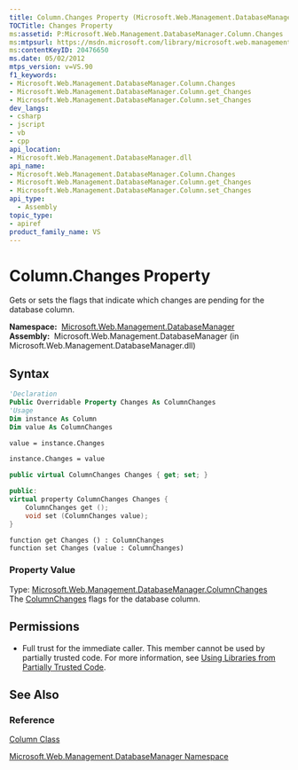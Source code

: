 ```yaml
---
title: Column.Changes Property (Microsoft.Web.Management.DatabaseManager)
TOCTitle: Changes Property
ms:assetid: P:Microsoft.Web.Management.DatabaseManager.Column.Changes
ms:mtpsurl: https://msdn.microsoft.com/library/microsoft.web.management.databasemanager.column.changes(v=VS.90)
ms:contentKeyID: 20476650
ms.date: 05/02/2012
mtps_version: v=VS.90
f1_keywords:
- Microsoft.Web.Management.DatabaseManager.Column.Changes
- Microsoft.Web.Management.DatabaseManager.Column.get_Changes
- Microsoft.Web.Management.DatabaseManager.Column.set_Changes
dev_langs:
- csharp
- jscript
- vb
- cpp
api_location:
- Microsoft.Web.Management.DatabaseManager.dll
api_name:
- Microsoft.Web.Management.DatabaseManager.Column.Changes
- Microsoft.Web.Management.DatabaseManager.Column.get_Changes
- Microsoft.Web.Management.DatabaseManager.Column.set_Changes
api_type:
  - Assembly
topic_type:
- apiref
product_family_name: VS
---
```


# Column.Changes Property

Gets or sets the flags that indicate which changes are pending for the database column.

**Namespace:**  [Microsoft.Web.Management.DatabaseManager](microsoft-web-management-databasemanager-namespace.md)  
**Assembly:**  Microsoft.Web.Management.DatabaseManager (in Microsoft.Web.Management.DatabaseManager.dll)

## Syntax

```vb
'Declaration
Public Overridable Property Changes As ColumnChanges
'Usage
Dim instance As Column
Dim value As ColumnChanges

value = instance.Changes

instance.Changes = value
```

```csharp
public virtual ColumnChanges Changes { get; set; }
```

```cpp
public:
virtual property ColumnChanges Changes {
    ColumnChanges get ();
    void set (ColumnChanges value);
}
```

```jscript
function get Changes () : ColumnChanges
function set Changes (value : ColumnChanges)
```

### Property Value

Type: [Microsoft.Web.Management.DatabaseManager.ColumnChanges](columnchanges-enumeration-microsoft-web-management-databasemanager.md)  
The [ColumnChanges](columnchanges-enumeration-microsoft-web-management-databasemanager.md) flags for the database column.  

## Permissions

  - Full trust for the immediate caller. This member cannot be used by partially trusted code. For more information, see [Using Libraries from Partially Trusted Code](https://msdn.microsoft.com/library/8skskf63).

## See Also

### Reference

[Column Class](column-class-microsoft-web-management-databasemanager.md)

[Microsoft.Web.Management.DatabaseManager Namespace](microsoft-web-management-databasemanager-namespace.md)
